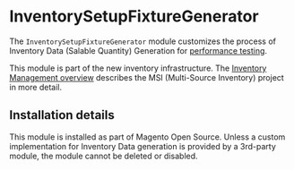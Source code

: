 # InventorySetupFixtureGenerator

The `InventorySetupFixtureGenerator` module customizes the process of Inventory Data (Salable Quantity) Generation for [performance testing](https://experienceleague.adobe.com/docs/commerce-operations/configuration-guide/cli/generate-data.html).

This module is part of the new inventory infrastructure. The
[Inventory Management overview](https://developer.adobe.com/commerce/webapi/rest/inventory/index.html)
describes the MSI (Multi-Source Inventory) project in more detail.

## Installation details

This module is installed as part of Magento Open Source. Unless a custom implementation
for Inventory Data generation is provided by a 3rd-party module, the module cannot be deleted or disabled.
